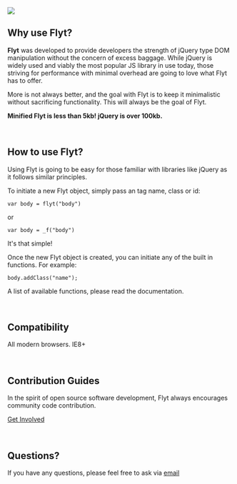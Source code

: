 ![](http://www.rfgraham.net/flyt_logo.png)


## Why use Flyt? ##

**Flyt** was developed to provide developers the strength of jQuery type DOM manipulation without the concern
of excess baggage. While jQuery is widely used and viably the most popular JS library in use today, those
striving for performance with minimal overhead are going to love what Flyt has to offer.

More is not always better, and the goal with Flyt is to keep it minimalistic without sacrificing functionality.
This will always be the goal of Flyt. 

**Minified Flyt is less than 5kb! jQuery is over 100kb.**

<br/>

## How to use Flyt? ##

Using Flyt is going to be easy for those familiar with libraries like jQuery as it follows similar principles. 

To initiate a new Flyt object, simply pass an tag name, class or id:


    var body = flyt("body")

or 

	var body = _f("body")

It's that simple! 

Once the new Flyt object is created, you can initiate any of the built in functions. For example:

	body.addClass("name");

A list of available functions, please read the documentation.

<br/>

## Compatibility ##

All modern browsers. IE8+

<br/>

## Contribution Guides ##

In the spirit of open source software development, Flyt always encourages community code contribution. 

[Get Involved](mailto:rfgraham85@gmail.com)

<br/>

## Questions? ##
If you have any questions, please feel free to ask via [email](mailto:rfgraham85@gmail.com)